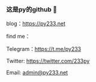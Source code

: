 ### 这是py的github 👋

blog：https://py233.net


find me：

Telegram：https://t.me/py233

Twitter: https://twitter.com/233py

Email: admin@py233.net

<!--
**py233/py233** is a ✨ _special_ ✨ repository because its `README.md` (this file) appears on your GitHub profile.

Here are some ideas to get you started:

- 🔭 I’m currently working on ...
- 🌱 I’m currently learning ...
- 👯 I’m looking to collaborate on ...
- 🤔 I’m looking for help with ...
- 💬 Ask me about ...
- 📫 How to reach me: ...
- 😄 Pronouns: ...
- ⚡ Fun fact: ...
-->
